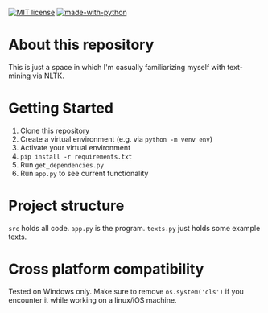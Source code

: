 [![MIT license](https://img.shields.io/badge/License-MIT-blue.svg)](https://lbesson.mit-license.org/)
[![made-with-python](https://img.shields.io/badge/Made%20with-Python-1f425f.svg)](https://www.python.org/)

# About this repository

This is just a space in which I'm casually familiarizing myself with text-mining via NLTK.

# Getting Started

1. Clone this repository
2. Create a virtual environment (e.g. via `python -m venv env`)
3. Activate your virtual environment
4. `pip install -r requirements.txt`
5. Run `get_dependencies.py`
6. Run `app.py` to see current functionality

# Project structure

`src` holds all code.
`app.py` is the program.
`texts.py` just holds some example texts.

# Cross platform compatibility

Tested on Windows only. Make sure to remove `os.system('cls')` if you encounter it while working on a linux/iOS machine.

